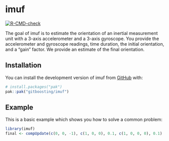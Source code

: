 
<!-- README.md is generated from README.Rmd. Please edit that file -->

# imuf

<!-- badges: start -->

[![R-CMD-check](https://github.com/gitboosting/imuf/actions/workflows/R-CMD-check.yaml/badge.svg)](https://github.com/gitboosting/imuf/actions/workflows/R-CMD-check.yaml)
<!-- badges: end -->

The goal of imuf is to estimate the orientation of an inertial
measurement unit with a 3-axis accelerometer and a 3-axis gyroscope. You
provide the accelerometer and gyroscope readings, time duration, the
initial orientation, and a “gain” factor. We provide an estimate of the
final orientation.

## Installation

You can install the development version of imuf from
[GitHub](https://github.com/) with:

``` r
# install.packages("pak")
pak::pak("gitboosting/imuf")
```

## Example

This is a basic example which shows you how to solve a common problem:

``` r
library(imuf)
final <- compUpdate(c(0, 0, -1), c(1, 0, 0), 0.1, c(1, 0, 0, 0), 0.1)
```
